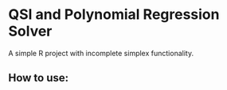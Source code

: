 # QSI and Polynomial Regression Solver
A simple R project with incomplete simplex functionality.

## How to use:
